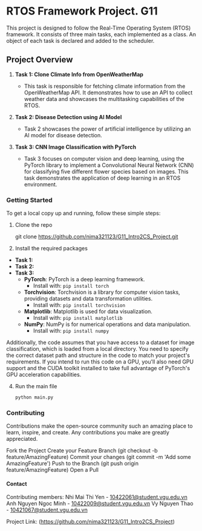 
# RTOS Framework Project. G11 

This project is designed to follow the Real-Time Operating System (RTOS) framework. It consists of three main tasks, each implemented as a class. An object of each task is declared and added to the scheduler.

## Project Overview

1. **Task 1: Clone Climate Info from OpenWeatherMap**
   - This task is responsible for fetching climate information from the OpenWeatherMap API. It demonstrates how to use an API to collect weather data and showcases the multitasking capabilities of the RTOS.

2. **Task 2: Disease Detection using AI Model**
   - Task 2 showcases the power of artificial intelligence by utilizing an AI model for disease detection. 

3. **Task 3: CNN Image Classification with PyTorch**
   - Task 3 focuses on computer vision and deep learning, using the PyTorch library to implement a Convolutional Neural Network (CNN) for classifying five different flower species based on images. This task demonstrates the application of deep learning in an RTOS environment.

### Getting Started

To get a local copy up and running, follow these simple steps:

1. Clone the repo
  
   git clone https://github.com/nima321123/G11_Intro2CS_Project.git
  

2. Install the required packages

- **Task 1:**
- **Task 2:**
- **Task 3:**
  - **PyTorch**: PyTorch is a deep learning framework.
    - Install with: `pip install torch`
  - **Torchvision**: Torchvision is a library for computer vision tasks, providing datasets and data transformation utilities.
    - Install with: `pip install torchvision`
  - **Matplotlib**: Matplotlib is used for data visualization.
    - Install with: `pip install matplotlib`
  - **NumPy**: NumPy is for numerical operations and data manipulation.
    - Install with: `pip install numpy`

Additionally, the code assumes that you have access to a dataset for image classification, which is loaded from a local directory. You need to specify the correct dataset path and structure in the code to match your project's requirements. If you intend to run this code on a GPU, you'll also need GPU support and the CUDA toolkit installed to take full advantage of PyTorch's GPU acceleration capabilities.

4. Run the main file
   ```sh
   python main.py
   ```
### Contributing

Contributions make the open-source community such an amazing place to learn, inspire, and create. Any contributions you make are greatly appreciated.

Fork the Project
Create your Feature Branch (git checkout -b feature/AmazingFeature)
Commit your changes (git commit -m 'Add some AmazingFeature')
Push to the Branch (git push origin feature/AmazingFeature)
Open a Pull 

#### Contact
Contributing members: 
  Nhi Mai Thi Yen - 10422061@student.vgu.edu.vn
  Anh Nguyen Ngoc Minh - 10422009@student.vgu.edu.vn
  Vy Nguyen Thao - 10421067@student.vgu.edu.vn

Project Link: (https://github.com/nima321123/G11_Intro2CS_Project)
